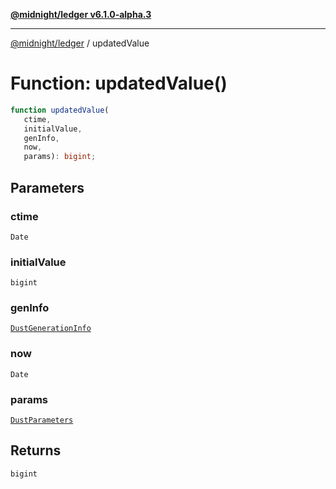 [**@midnight/ledger v6.1.0-alpha.3**](../README.md)

***

[@midnight/ledger](../globals.md) / updatedValue

# Function: updatedValue()

```ts
function updatedValue(
   ctime, 
   initialValue, 
   genInfo, 
   now, 
   params): bigint;
```

## Parameters

### ctime

`Date`

### initialValue

`bigint`

### genInfo

[`DustGenerationInfo`](../type-aliases/DustGenerationInfo.md)

### now

`Date`

### params

[`DustParameters`](../classes/DustParameters.md)

## Returns

`bigint`
